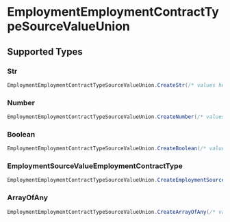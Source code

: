 # EmploymentEmploymentContractTypeSourceValueUnion


## Supported Types

### Str

```csharp
EmploymentEmploymentContractTypeSourceValueUnion.CreateStr(/* values here */);
```

### Number

```csharp
EmploymentEmploymentContractTypeSourceValueUnion.CreateNumber(/* values here */);
```

### Boolean

```csharp
EmploymentEmploymentContractTypeSourceValueUnion.CreateBoolean(/* values here */);
```

### EmploymentSourceValueEmploymentContractType

```csharp
EmploymentEmploymentContractTypeSourceValueUnion.CreateEmploymentSourceValueEmploymentContractType(/* values here */);
```

### ArrayOfAny

```csharp
EmploymentEmploymentContractTypeSourceValueUnion.CreateArrayOfAny(/* values here */);
```
